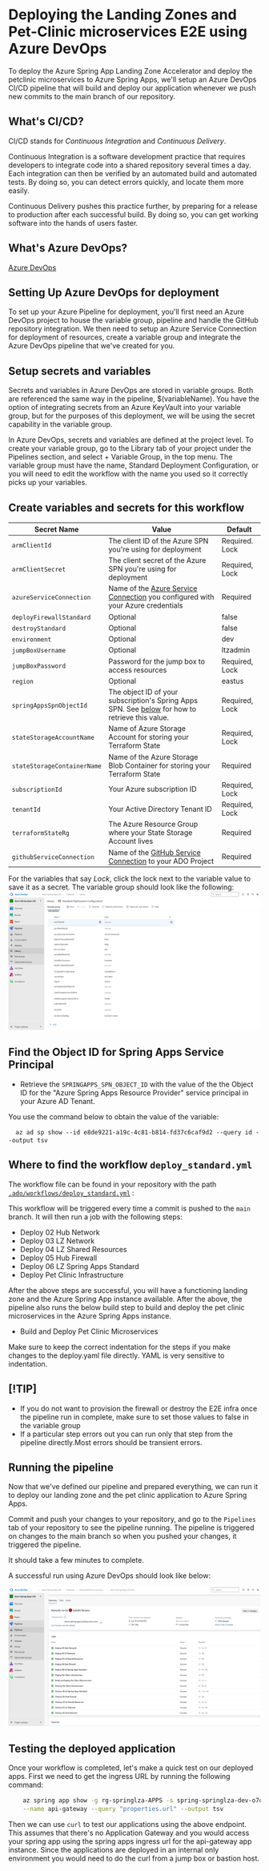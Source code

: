 
# Deploying the Landing Zones and Pet-Clinic microservices E2E using Azure DevOps

 To deploy the Azure Spring App Landing Zone Accelerator and deploy the petclinic microservices to Azure Spring Apps, we'll setup an Azure DevOps CI/CD pipeline that will build and deploy our application whenever we push new commits to the main branch of our repository.

## What's CI/CD?

CI/CD stands for _Continuous Integration_ and _Continuous Delivery_.

Continuous Integration is a software development practice that requires developers to integrate code into a shared repository several times a day.
Each integration can then be verified by an automated build and automated tests.
By doing so, you can detect errors quickly, and locate them more easily.

Continuous Delivery pushes this practice further, by preparing for a release to production after each successful build.
By doing so, you can get working software into the hands of users faster.

## What's Azure DevOps?

[Azure DevOps](https://azure.microsoft.com/en-us/products/devops/)

## Setting Up Azure DevOps for deployment

To set up your Azure Pipeline for deployment, you'll first need an Azure DevOps project to house the variable group, pipeline and handle the GitHub repository integration. We then need to setup an Azure Service Connection for deployment of resources, create a variable group and integrate the Azure DevOps pipeline that we've created for you. 

## Setup secrets and variables

Secrets and variables in Azure DevOps are stored in variable groups. Both are referenced the same way in the pipeline, $(variableName). You have the option of integrating secrets from an Azure KeyVault into your variable group, but for the purposes of this deployment, we will be using the secret capability in the variable group.  

In Azure DevOps, secrets and variables are defined at the project level. 
To create your variable group, go to the Library tab of your project under the Pipelines section, and select + Variable Group, in the top menu. The variable group must have the name, Standard Deployment Configuration, or you will need to edit the workflow with the name you used so it correctly picks up your variables. 

## Create variables and secrets for this workflow

| Secret Name                  | Value                                                                                              |Default   |
| -----------------------------|----------------------------------------------------------------------------------------------------|----------|
| `armClientId`                | The client ID of the Azure SPN you're using for deployment                                         | Required. Lock |
| `armClientSecret`            | The client secret of the Azure SPN you're using for deployment                                     | Required, Lock |
| `azureServiceConnection`     | Name of the [Azure Service Connection](https://learn.microsoft.com/en-us/azure/devops/pipelines/library/service-endpoints?view=azure-devops&tabs=yaml#create-a-service-connection) you configured with your Azure credentials                    | Required |
| `deployFirewallStandard`     | Optional                                                                                           | false    |
| `destroyStandard`            | Optional                                                                                           | false    |
| `environment`                | Optional                                                                                           | dev      |
| `jumpBoxUsername`            | Optional                                                                                           | ltzadmin |
| `jumpBoxPassword`            | Password for the jump box to access resources                                                      | Required, Lock |
| `region`                     | Optional                                                                                           | eastus   |
| `springAppsSpnObjectId`      | The object ID of your subscription's Spring Apps SPN. See [below]() for how to retrieve this value.| Required, Lock |
| `stateStorageAccountName`    | Name of Azure Storage Account for storing your Terraform State                                     | Required, Lock |
| `stateStorageContainerName`  | Name of the Azure Storage Blob Container for storing your Terraform State                          | Required |
| `subscriptionId`             | Your Azure subscription ID                                                                         | Required, Lock |
| `tenantId`                   | Your Active Directory Tenant ID                                                                    | Required, Lock |
| `terraformStateRg`           | The Azure Resource Group where your State Storage Account lives                                    | Required |
| `githubServiceConnection`    | Name of the [GitHub Service Connection](https://learn.microsoft.com/azure/devops/pipelines/library/service-endpoints?view=azure-devops&tabs=yaml#create-a-service-connection) to your ADO Project                                          | Required |

For the variables that say *Lock*, click the lock next to the variable value to save it as a secret.
The variable group should look like the following:
![Variable Group Configuration](../../../images/asa_ado_variable_group_standard.png)

## Find the Object ID for Spring Apps Service Principal
* Retrieve the `SPRINGAPPS_SPN_OBJECT_ID` with the value of the the Object ID for the "Azure Spring Apps Resource Provider" service principal in your Azure AD Tenant.
  
You use the command below to obtain the value of the variable:

      az ad sp show --id e8de9221-a19c-4c81-b814-fd37c6caf9d2 --query id --output tsv


## Where to find the workflow `deploy_standard.yml`
The workflow file can be found in your repository with the path [`.ado/workflows/deploy_standard.yml`](../../../.ado/deploy_standard.yml) :

This workflow will be triggered every time a commit is pushed to the `main` branch.
It will then run a job with the following steps:

* Deploy 02 Hub Network
* Deploy 03 LZ Network
* Deploy 04 LZ Shared Resources
* Deploy 05 Hub Firewall
* Deploy 06 LZ Spring Apps Standard
* Deploy Pet Clinic Infrastructure

After the above steps are successful, you will have a functioning landing zone and the Azure Spring App instance available. After the above, the pipeline also runs the below build step to build and deploy the pet clinic microservices in the Azure Spring Apps instance.

* Build and Deploy Pet Clinic Microservices

Make sure to keep the correct indentation for the steps if you make changes to the deploy.yaml file directly.
YAML is very sensitive to indentation.

## [!TIP]

* If you do not want to provision the firewall or destroy the E2E infra once the pipeline run in complete, make sure to set those values to false in the variable group
* If a particular step errors out you can run only that step from the pipeline directly.Most errors should be transient errors.

## Running the pipeline

Now that we've defined our pipeline and prepared everything, we can run it to deploy our landing zone and the pet clinic application to Azure Spring Apps.

Commit and push your changes to your repository, and go to the `Pipelines` tab of your repository to see the pipeline running. The pipeline is triggered on changes to the main branch so when you pushed your changes, it triggered the pipeline. 

It should take a few minutes to complete.

A successful run using Azure DevOps should look like below:

![successful e2e run](../../../images/asa_ado_standard_successful.png)

## Testing the deployed application

Once your workflow is completed, let's make a quick test on our deployed apps.
First we need to get the ingress URL by running the following command:

```bash
    az spring app show -g rg-springlza-APPS -s spring-springlza-dev-o7o6 \
    --name api-gateway --query "properties.url" --output tsv    
```

Then we can use `curl` to test our applications using the above endpoint. This assumes that there's no Application Gateway and you would access your spring app using the spring apps ingress url for the api-gateway app instance. Since the applications are deployed in an internal only environment you would need to do the curl from a jump box or bastion host.
